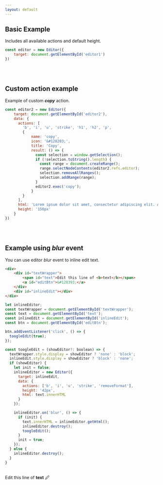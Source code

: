 ```yaml
---
layout: default
---
```


## [](#header-2)Basic Example

Includes all available actions and default height.

```js
const editor = new Editor({
    target: document.getElementById('editor1')
})
```
<div id="editor1"></div>
<br>
<br>

## [](#header-2)Custom action example

Example of custom _**copy**_ action.

```js
const editor2 = new Editor({
    target: document.getElementById('editor2'),
    data: {
      actions: [
        'b', 'i', 'u', 'strike', 'h1', 'h2', 'p',
        {
            name: 'copy', 
            icon: '&#128203;',
            title: 'Copy',
            result: () => {
              const selection = window.getSelection();
              if (!selection.toString().length) {
                const range = document.createRange();
                range.selectNodeContents(editor2.refs.editor);
                selection.removeAllRanges();
                selection.addRange(range);
              }
              editor2.exec('copy');
            }
        }
      ],
      html: 'Lorem ipsum dolor sit amet, consectetur adipiscing elit. Aenean a odio neque. Duis ac laoreet lacus.',
      height: '150px'
    }
})
```

<div id="editor2"></div>
<br>
<br>

## [](#header-2)Example using _**blur**_ event

You can use editor _blur_ event to inline edit text.

```html
<div>
    <div id="textWrapper">
        <span id="text">Edit this line of <b>text</b></span>
        <a id="editBtn">&#128393;</a>
    </div>
    <div id="inlineEdit"></div>
</div>
```

```js
let inlineEditor;
const textWrapper = document.getElementById('textWrapper');
const text = document.getElementById('text');
const inlineEdit = document.getElementById('inlineEdit');
const btn = document.getElementById('editBtn');

btn.addEventListener('click', () => {
  toogleEdit(true);
});

const toogleEdit = (showEditor?: boolean) => {
  textWrapper.style.display = showEditor ? 'none' : 'block';
  inlineEdit.style.display = showEditor ? 'block' : 'none';
  if (showEditor) {
    let init = false;
    inlineEditor = new Editor({
      target: inlineEdit,
      data: {
        actions: ['b', 'i', 'u', 'strike', 'removeFormat'],
        height: '42px',
        html: text.innerHTML
      }
    });

    inlineEditor.on('blur', () => {
      if (init) {
        text.innerHTML = inlineEditor.getHtml();
        inlineEditor.destroy();
        toogleEdit();
      }
      init = true;
    });
  } else {
    inlineEditor.destroy();
  }
}
```
<br>
<div>
    <div id="textWrapper">
        <span id="text">Edit this line of <b>text</b></span>
        <a id="editBtn">&#128393;</a>
    </div>
    <div id="inlineEdit"></div>
</div>

<br>
<br>
<br>
<br>
